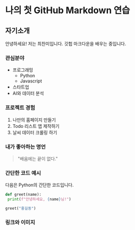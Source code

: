 나의 첫 GitHub Markdown 연습
=============
자기소개
-------------
안녕하세요! 저는 최찬미입니다. 깃헙 마크다운을 배우는 중입니다. 
### 관심분야
* 프로그래밍
    - Python
    - Javascript
* 스타트업
* AI와 데이터 분석
### 프로젝트 경험
1. 나만의 홈페이지 만들기
2. Todo 리스트 앱 제작하기
3. 날씨 데이터 크롤링 하기
### 내가 좋아하는 명언
> "배움에는 끝이 없다."
### 간단한 코드 예시
다음은 Python의 간단한 코드입니다.
   ```python
   def greet(name):
    print(f"안녕하세요, {name}님!")

greet("홍길동")
```

### 링크와 이미지